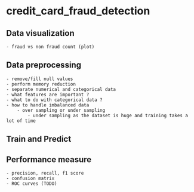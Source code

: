 # credit_card_fraud_detection

## Data visualization
    - fraud vs non fraud count (plot)
   
## Data preprocessing
    - remove/fill null values
    - perform memory reduction
    - separate numerical and categorical data
    - what features are important ?
    - what to do with categorical data ?
    - how to handle imbalanced data
        - over sampling or under sampling
            - under sampling as the dataset is huge and training takes a lot of time

## Train and Predict

## Performance measure
    - precision, recall, f1 score
    - confusion matrix
    - ROC curves (TODO)
